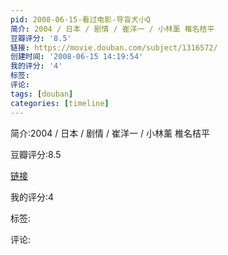 ```yaml
---
pid: 2008-06-15-看过电影-导盲犬小Q
简介: 2004 / 日本 / 剧情 / 崔洋一 / 小林薰 椎名桔平
豆瓣评分: '8.5'
链接: https://movie.douban.com/subject/1316572/
创建时间: '2008-06-15 14:19:54'
我的评分: '4'
标签:
评论:
tags: [douban]
categories: [timeline]
---
```

简介:2004 / 日本 / 剧情 / 崔洋一 / 小林薰 椎名桔平

豆瓣评分:8.5

[链接](https://movie.douban.com/subject/1316572/)

我的评分:4

标签:

评论:

